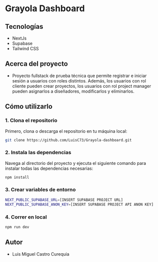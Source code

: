 # Grayola Dashboard


## Tecnologías

- NextJs
- Supabase
- Tailwind CSS

## Acerca del proyecto

- Proyecto fullstack de prueba técnica que permite registrar e iniciar sesión a usuarios con roles distintos. Además, los usuarios con rol cliente pueden crear proyectos, los usuarios con rol project manager pueden asignarlos a diseñadores, modificarlos y eliminarlos.

## Cómo utilizarlo

### 1. Clona el repositorio

Primero, clona o descarga el repositorio en tu máquina local:

```bash
git clone https://github.com/LuisC73/Grayola-dashboard.git
```

### 2. Instala las dependencias

Navega al directorio del proyecto y ejecuta el siguiente comando para instalar todas las dependencias necesarias:

```bash
npm install
```

### 3. Crear variables de entorno

```bash
NEXT_PUBLIC_SUPABASE_URL=[INSERT SUPABASE PROJECT URL]
NEXT_PUBLIC_SUPABASE_ANON_KEY=[INSERT SUPABASE PROJECT API ANON KEY]
```

### 4. Correr en local
```bash
npm run dev
```

## Autor

- Luis Miguel Castro Curequia
